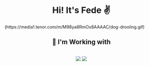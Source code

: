 <h1 align="center">Hi! It's Fede ✌️</h1>
(https://media1.tenor.com/m/M98ya8RmOx8AAAAC/dog-drooling.gif)
<h2 align="center">🔧 I'm Working with</h2>
<br/>
<div align="center">
    <img src="https://skillicons.dev/icons?i=html,css,javascript,typescript,cs"/>
    <img src="https://skillicons.dev/icons?i=wordpress,nodejs,angular"/><br>
</div>
<br>
